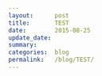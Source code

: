 ```yaml
---
layout:      post
title:       TEST
date:        2015-08-25
update_date: 
summary:     
categories:  blog
permalink:   /blog/TEST/
---
```



